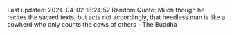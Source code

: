 Last updated: 2024-04-02 18:24:52
Random Quote: Much though he recites the sacred texts, but acts not accordingly, that heedless man is like a cowherd who only counts the cows of others - The Buddha